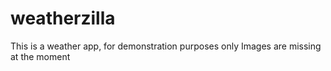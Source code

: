 # weatherzilla

This is a weather app, for demonstration purposes only
Images are missing at the moment
